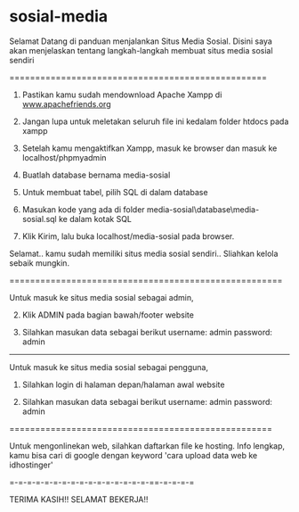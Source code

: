 # sosial-media
Selamat Datang di panduan menjalankan Situs Media Sosial.
Disini saya akan menjelaskan tentang langkah-langkah membuat situs media sosial sendiri

==================================================

1. Pastikan kamu sudah mendownload Apache Xampp di www.apachefriends.org

2. Jangan lupa untuk meletakan seluruh file ini kedalam folder htdocs pada xampp

2. Setelah kamu mengaktifkan Xampp, masuk ke browser dan masuk ke localhost/phpmyadmin

3. Buatlah database bernama media-sosial

5. Untuk membuat tabel, pilih SQL di dalam database

6. Masukan kode yang ada di folder media-sosial\database\media-sosial.sql ke dalam kotak SQL

7. Klik Kirim, lalu buka localhost/media-sosial pada browser.

Selamat.. kamu sudah memiliki situs media sosial sendiri.. Sliahkan kelola sebaik mungkin.

=====================================================

Untuk masuk ke situs media sosial sebagai admin,

2. Klik ADMIN pada bagian bawah/footer website

2. Silahkan masukan data sebagai berikut
username: admin
password: admin

----------

Untuk masuk ke situs media sosial sebagai pengguna,

1. Silahkan login di halaman depan/halaman awal website

2. Silahkan masukan data sebagai berikut
username: admin
password: admin

===================================================

Untuk mengonlinekan web, silahkan daftarkan file ke hosting. Info lengkap, kamu bisa cari di google dengan keyword 'cara upload data web ke idhostinger'

=-=-=-=-=-=-=-=-=-=-=-=-=-=-=-=-==-=-=-=-=

TERIMA KASIH!! SELAMAT BEKERJA!!